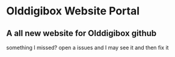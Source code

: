 # Olddigibox Website Portal

## A all new website for Olddigibox github

something I missed? open a issues and I may see it and then fix it 
